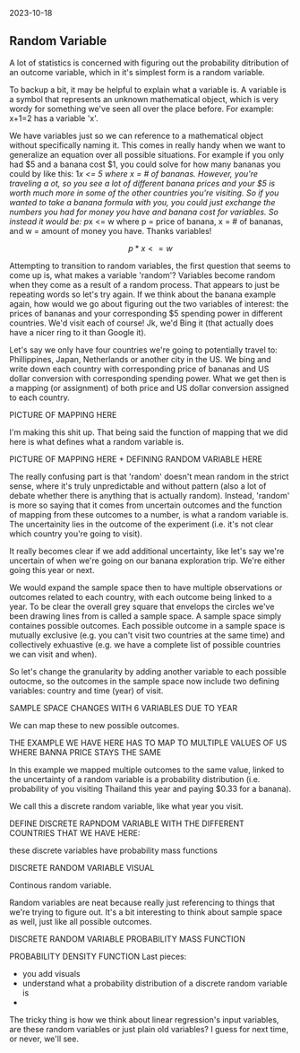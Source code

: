 2023-10-18

## Random Variable

A lot of statistics is concerned with figuring out the probability ditribution of an outcome variable, which in it's simplest form is a random variable.

To backup a bit, it may be helpful to explain what a variable is. A variable is a symbol that represents an unknown mathematical object, which is very wordy for something we've seen  all over the place before. For example: x+1=2 has a variable 'x'.

We have variables just so we can reference to a mathematical object without specifically naming it. This comes in really handy when we want to generalize an equation over all possible situations. For example if you only had $5 and a banana cost $1, you could solve for how many bananas you could by like this: 1*x <= 5 where x = # of bananas. However, you're traveling a ot, so you see a lot of different banana prices and your $5 is worth much more in some of the other countries you're visiting. So if you wanted to take a banana formula with you, you could just exchange the numbers you had for money you have and banana cost for variables. So instead it would be: p*x <= w where p = price of banana, x = # of bananas, and w = amount of money you have. Thanks variables!

$$
p*x <= w 
$$

Attempting to transition to random variables, the first question that seems to come up is, what makes a variable 'random'? Variables become random when they come as a result of a random process. That appears to just be repeating words so let's try again. If we think about the banana example again, how would we go about figuring out the two variables of interest: the prices of bananas and your corresponding $5 spending power in different countries. We'd visit each of course! Jk, we'd Bing it (that actually does have a nicer ring to it than Google it). 


Let's say we only have four countries we're going to potentially travel to: Phillippines, Japan, Netherlands or another city in the US. We bing and write down each country with corresponding price of bananas and US dollar conversion with corresponding spending power. What we get then is a mapping (or assignment) of both price and US dollar conversion assigned to each country. 

PICTURE OF MAPPING HERE

I'm making this shit up. That being said the function of mapping that we did here is what defines what a random variable is.

PICTURE OF MAPPING HERE + DEFINING RANDOM VARIABLE HERE

The really confusing part is that 'random' doesn't mean random in the strict sense, where it's truly unpredictable and without pattern (also a lot of debate whether there is anything that is actually random). Instead, 'random' is more so saying that it comes from uncertain outcomes and the function of mapping from these outcomes to a number, is what a random variable is. The uncertainity lies in the outcome of the experiment (i.e. it's not clear which country you're going to visit).


It really becomes clear if we add additional uncertainty, like let's say we're uncertain of when we're going on our banana exploration trip. We're either going this year or next.

We would expand the sample space then to have multiple observations or outcomes related to each country, with each outcome being linked to a year. To be clear the overall grey square that envelops the circles we've been drawing lines from is called a sample space. A sample space simply containes possible outcomes. Each possible outcome in a sample space is mutually exclusive (e.g. you can't visit two countries at the same time) and collectively exhuastive (e.g. we have a complete list of possible countries we can visit and when).

So let's change the granularity by adding another variable to each possible outocme, so the outcomes in the sample space now include two defining variables: country and time (year) of visit.

SAMPLE SPACE CHANGES WITH 6 VARIABLES DUE TO YEAR


We can map these to new possible outcomes. 

THE EXAMPLE WE HAVE HERE HAS TO MAP TO MULTIPLE VALUES OF US WHERE BANNA PRICE STAYS THE SAME


In this example we mapped multiple outcomes to the same value, linked to the uncertainty of a random variable is a probability distribution (i.e. probability of you visiting Thailand this year and paying $0.33 for a banana). 


We call this a discrete random variable, like what year you visit. 


DEFINE DISCRETE RAPNDOM VARIABLE WITH THE DIFFERENT COUNTRIES THAT WE HAVE HERE:

these discrete variables have probability mass functions

DISCRETE RANDOM VARIABLE VISUAL




Continous random variable. 

Random variables are neat because really just referencing to things that we're trying to figure out. It's a bit interesting to think about sample space as well, just like all possible outcomes.


DISCRETE RANDOM VARIABLE PROBABILITY MASS FUNCTION

PROBABILITY DENSITY FUNCTION
Last pieces: 
- you add visuals
- understand what a probability distribution of a discrete random variable is
- 

The tricky thing is how we think about linear regression's input variables, are these random variables or just plain old variables? I guess for next time, or never, we'll see.

